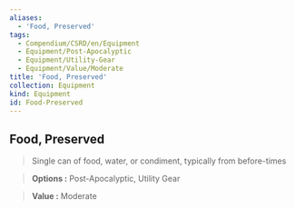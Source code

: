 ```yaml
---
aliases:
  - 'Food, Preserved'
tags:
  - Compendium/CSRD/en/Equipment
  - Equipment/Post-Apocalyptic
  - Equipment/Utility-Gear
  - Equipment/Value/Moderate
title: 'Food, Preserved'
collection: Equipment
kind: Equipment
id: Food-Preserved
---
```

## Food, Preserved    
    
>Single can of food, water, or condiment, typically from before-times    
> **Options :** Post-Apocalyptic, Utility Gear    
> **Value :** Moderate
